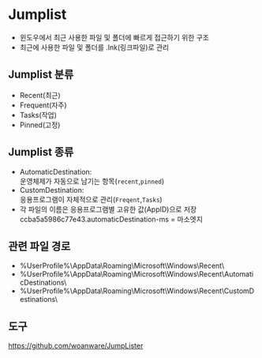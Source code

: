 # Jumplist
- 윈도우에서 최근 사용한 파일 및 폴더에 빠르게 접근하기 위한 구조
- 최근에 사용한 파일 및 폴더를 .lnk(링크파일)로 관리

## Jumplist 분류
- Recent(최근)
- Frequent(자주)
- Tasks(작업)
- Pinned(고정)

## Jumplist 종류
- AutomaticDestination:<br>운영체제가 자동으로 남기는 항목(`recent`,`pinned`)
- CustomDestination:<br>응용프로그램이 자체적으로 관리(`Freqent`,`Tasks`)
- 각 파일의 이름은 응용프로그램별 고유한 값(AppID)으로 저장<br>ccba5a5986c77e43.automaticDestination-ms = 마소엣지

## 관련 파일 경로
- %UserProfile%\AppData\Roaming\Microsoft\Windows\Recent\
- %UserProfile%\AppData\Roaming\Microsoft\Windows\Recent\AutomaticDestinations\
- %UserProfile%\AppData\Roaming\Microsoft\Windows\Recent\CustomDestinations\

## 도구
https://github.com/woanware/JumpLister
